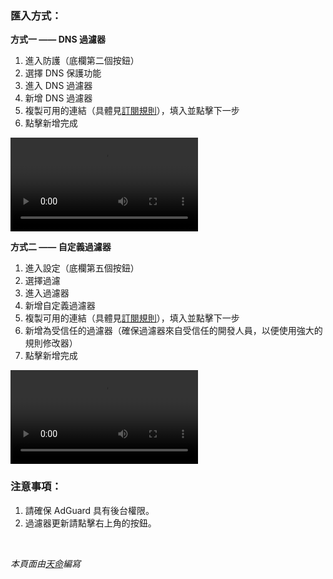 ### 匯入方式：

**方式一 —— DNS 過濾器**

1. 進入防護（底欄第二個按鈕）
2. 選擇 DNS 保護功能
3. 進入 DNS 過濾器
4. 新增 DNS 過濾器
5. 複製可用的連結（具體見[訂閱規則](https://awavenue.top/Sub.html)），填入並點擊下一步
6. 點擊新增完成

<video controls>
  <source src="https://dlink.host/sharepoint/aHR0cHM6Ly94aWFmZW5nLW15LnNoYXJlcG9pbnQuY29tLzp2Oi9nL3BlcnNvbmFsL2FsZXhpYXF4aWFfeGlhZmVuZ19vbm1pY3Jvc29mdF9jb20vRWFzMW0yRXVVMVZQcWtrVUdIdU1tRGdCdTN2ZlRlbnR4SmZscjlPQ085Snk3Zz9uYXY9ZXlKeVpXWmxjbkpoYkVsdVptOGlPbnNpY21WbVpYSnlZV3hCY0hBaU9pSlBibVZFY21sMlpVWnZja0oxYzJsdVpYTnpJaXdpY21WbVpYSnlZV3hCY0hCUWJHRjBabTl5YlNJNklsZGxZaUlzSW5KbFptVnljbUZzVFc5a1pTSTZJblpwWlhjaUxDSnlaV1psY25KaGJGWnBaWGNpT2lKTmVVWnBiR1Z6VEdsdWEwTnZjSGtpZlgwJmU9TWI3S3gx.mp4" type="video/mp4">
  您的瀏覽器不支援影片播放。
</video>

**方式二 —— 自定義過濾器**

1. 進入設定（底欄第五個按鈕）
2. 選擇過濾
3. 進入過濾器
4. 新增自定義過濾器
5. 複製可用的連結（具體見[訂閱規則](https://awavenue.top/Sub.html)），填入並點擊下一步
6. 新增為受信任的過濾器（確保過濾器來自受信任的開發人員，以便使用強大的規則修改器）
7. 點擊新增完成

<video controls>
  <source src="https://dlink.host/sharepoint/aHR0cHM6Ly94aWFmZW5nLW15LnNoYXJlcG9pbnQuY29tLzp2Oi9nL3BlcnNvbmFsL2FsZXhpYXF4aWFfeGlhZmVuZ19vbm1pY3Jvc29mdF9jb20vRWE0cDg4OWwwNHBHbnpjOElKMldnSGNCS19Nd0hBRWdLSEhueFdqTjhKUWV5Zz9uYXY9ZXlKeVpXWmxjbkpoYkVsdVptOGlPbnNpY21WbVpYSnlZV3hCY0hBaU9pSlBibVZFY21sMlpVWnZja0oxYzJsdVpYTnpJaXdpY21WbVpYSnlZV3hCY0hCUWJHRjBabTl5YlNJNklsZGxZaUlzSW5KbFptVnljbUZzVFc5a1pTSTZJblpwWlhjaUxDSnlaV1psY25KaGJGWnBaWGNpT2lKTmVVWnBiR1Z6VEdsdWEwTnZjSGtpZlgwJmU9TGg1M08w.mp4" type="video/mp4">
  您的瀏覽器不支援影片播放。
</video>

### 注意事項：

1. 請確保 AdGuard 具有後台權限。
2. 過濾器更新請點擊右上角的按鈕。


<br />

*本頁面由[天命](https://t.me/tmbyml)編寫*